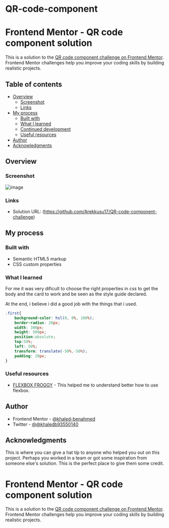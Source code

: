 # QR-code-component
# Frontend Mentor - QR code component solution

This is a solution to the [QR code component challenge on Frontend Mentor](https://www.frontendmentor.io/challenges/qr-code-component-iux_sIO_H). Frontend Mentor challenges help you improve your coding skills by building realistic projects. 

## Table of contents

- [Overview](#overview)
  - [Screenshot](#screenshot)
  - [Links](#links)
- [My process](#my-process)
  - [Built with](#built-with)
  - [What I learned](#what-i-learned)
  - [Continued development](#continued-development)
  - [Useful resources](#useful-resources)
- [Author](#author)
- [Acknowledgments](#acknowledgments)



## Overview

### Screenshot

![image](https://user-images.githubusercontent.com/64180671/151044934-b6e8d98e-1f47-4a38-9b9c-af73a9581c35.png)

### Links

- Solution URL: (https://github.com/Arekkusu17/QR-code-component-challenge)
## My process

### Built with

- Semantic HTML5 markup
- CSS custom properties

### What I learned

For me it was very dificult to choose the right properties in css to get the body and the card to work and be seen as the style guide declared.

At the end, i believe i did a good job with the things that i used.

```css
.first{
    background-color: hsl(0, 0%, 100%);
    border-radius: 20px;
    width: 300px;
    height: 500px;
    position:absolute;
    top:50%;
    left: 50%;
    transform: translate(-50%,-50%);
    padding: 20px;
}
```

### Useful resources

- [FLEXBOX FROGGY](https://flexboxfroggy.com/#es) - This helped me to understand better how to use flexbox.



## Author

- Frontend Mentor - [@khaled-benahmed](https://www.frontendmentor.io/profile/khaled-benahmed)
- Twitter - [@@khaledb93550140](https://twitter.com/khaledb93550140)


## Acknowledgments

This is where you can give a hat tip to anyone who helped you out on this project. Perhaps you worked in a team or got some inspiration from someone else's solution. This is the perfect place to give them some credit.
# Frontend Mentor - QR code component solution

This is a solution to the [QR code component challenge on Frontend Mentor](https://www.frontendmentor.io/challenges/qr-code-component-iux_sIO_H). Frontend Mentor challenges help you improve your coding skills by building realistic projects. 
